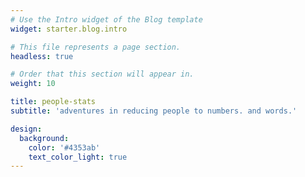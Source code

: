 ```yaml
---
# Use the Intro widget of the Blog template
widget: starter.blog.intro

# This file represents a page section.
headless: true

# Order that this section will appear in.
weight: 10

title: people-stats 
subtitle: 'adventures in reducing people to numbers. and words.'

design:
  background:
    color: '#4353ab'
    text_color_light: true
---
```

